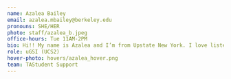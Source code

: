 ```yaml
---
name: Azalea Bailey
email: azalea.mbailey@berkeley.edu
pronouns: SHE/HER
photo: staff/azalea_b.jpeg
office-hours: Tue 11AM-2PM
bio: Hi!! My name is Azalea and I’m from Upstate New York. I love listening to jazz, learning new instruments, and playing card games. 
role: uGSI (UCS2)
hover-photo: hovers/azalea_hover.png
team: TAStudent Support
---
```

